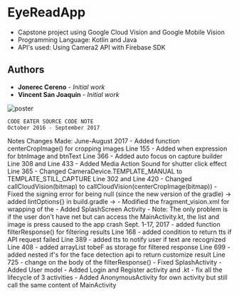 # EyeReadApp
* Capstone project using Google Cloud Vision and Google Mobile Vision
* Programming Language: Kotlin and Java
* API's used: Using Camera2 API with Firebase SDK 



## Authors

* **Jonerec Cereno** - *Initial work* 
* **Vincent San Joaquin** - *Initial work* 


![poster](https://i.imgur.com/Gf8wOEB.png)


	CODE EATER SOURCE CODE NOTE
	October 2016 - September 2017 

Notes Changes Made:
June-August 2017
	- Added function centerCropImage() for cropping images Line 155
	- Added when expression for btnImage and btnText Line 366
	- Added auto focus on capture builder Line 308 and Line 433
	- Added Media Action Sound for shutter click effect Line 365
	- Changed CameraDevice.TEMPLATE_MANUAL to TEMPLATE_STILL_CAPTURE Line 302 and Line 420
	- Changed callCloudVision(bitmap) to callCloudVision(centerCropImage(bitmap))
	- Fixed the signing error for being null (since the new version of the gradle)
	    -> added lintOptions{} in build.gradle ->
	- Modified the fragment_vision.xml for wrapping of the <TextureView>
	- Added SplashScreen Activity
	- Note: The only problem is if the user don't have net but can access the
	    MainActivity.kt, the list and image is press caused to the app crash
Sept. 1-17, 2017
	- added function filterResponse() for filtering results Line 168
    - added condition to return tts if API request failed Line 389
    - added tts to notify user if text are recognized Line 408
    - added arrayList tobeF as storage for filtered response Line 699
    - added nested if's for the face detection api to return customize result Line 725
    - change on the body of the filterResponse()
    - Fixed SplashActivity
    - Added User model
	- Added Login and Register activity and .kt
	- fix all the lifecycle of 3 activities
	- Added AnonymousActivity for own activity but still call the same content of MainActivity
